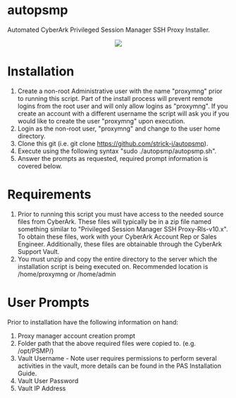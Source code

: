 # autopsmp
Automated CyberArk Privileged Session Manager SSH Proxy Installer.

<p align="center">
    <img src="https://cdn.rawgit.com/strick-j/autopsmp/25b02eb8/examples/psmpinstall.svg">
</p>

# Installation
1. Create a non-root Administrative user with the name "proxymng"  prior to running this script. Part of the install process will prevent remote logins from the root user and will only allow logins as "proxymng". If you create an account with a different username the script will ask you if you would like to create the user "proxymng" upon execution.
2. Login as the non-root user, "proxymng" and change to the user home directory.
3. Clone this git (i.e. git clone https://github.com/strick-j/autopsmp).
4. Execute using the following syntax "sudo ./autopsmp/autopsmp.sh".
5. Answer the prompts as requested, required prompt information is covered below.

# Requirements
1. Prior to running this script you must have access to the needed source files from CyberArk. These files will typically be in a zip file named something similar to "Privileged Session Manager SSH Proxy-Rls-v10.x". To obtain these files, work with your CyberArk Account Rep or Sales Engineer. Additionally, these files are obtainable through the CyberArk Support Vault.
2. You must unzip and copy the entire directory to the server which the installation script is being executed on. Recommended location is /home/proxymng or /home/admin

# User Prompts
Prior to installation have the following information on hand:
1. Proxy manager account creation prompt
1. Folder path that the above required files were copied to. (e.g. /opt/PSMP/)
2. Vault Username - Note user requires permissions to perform several activities in the vault, more details can be found in the PAS Installation Guide.
3. Vault User Password
4. Vault IP Address
